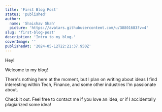```yaml
---
title: 'First Blog Post'
status: 'published'
author:
  name: 'Shaishav Shah'
  picture: 'https://avatars.githubusercontent.com/u/38801683?v=4'
slug: 'first-blog-post'
description: 'Intro to my blog.'
coverImage: ''
publishedAt: '2024-05-12T22:21:37.950Z'
---
```


Hey!

Welcome to my blog!

There's nothing here at the moment, but I plan on writing about ideas I find interesting within Tech, Finance, and some other industries I'm passionate about.

Check it out. Feel free to contact me if you love an idea, or if I accidentally plagiarized some idea!